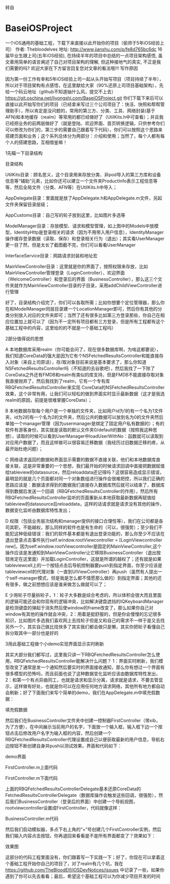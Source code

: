 转自
# BaseiOSProject
一个iOS通用的基础工程，下载下来直接以此开始你的项目（偷师于5年iOS经验上司）
作者: Thebloodelves
地址: http://www.jianshu.com/p/fe8d765bc6dc
16届毕业生跟上司(五年iOS经验), 在持续半年的项目中总结的一点项目架构感悟, 虽文章用简单的语言阐述了自己对项目架构的理解, 但这种接地气的真实, 不正是我们需要的吗? 
欢迎大家在下方留言回复您对文章的看法哦!!!
写作原因

因为第一份工作有幸和5年iOS经验上司一起从头开始写项目（项目持续了半年），所以对于项目架构有点感悟，在这里献给大家（90%还原上司项目基础架构），先给一个码云地址（github不知道抽什么风，提交不上去）
https://git.oschina.net/liyongshi.com/BaseiOSProject.git
你们下载下来后可以直接以此开始写你们的项目（已经拿来写过三个公司项目了：快活、快照和帮帮管理助手），所以肯定是没问题的，常用的第三方、分类、工具、网络封装(基于AFN)和本地缓存（realm）等常用的都已经做好了（UtilKits.h中可查看）；并且我已经把业务的前两层做好了（就是登陆、欢迎界面、首页转换逻辑，只供参考你们可以修改为你们的，第三步的需要自己跟着写下代码），你们可以按照这个思路来搭建页面和业务；这个系列总体分为两部分：介绍和使用；当然了，每个人都有每个人的搭建思路，互相借鉴嘛！

1先瞄一下目录结构


目录结构

UtilKits目录：顾名思义，这个目录用来存放分类、非pod导入的第三方库和设备信息等“辅助”元素，比如你还可以建立一个文件夹ProductInfo表示工程信息等等，然后全局文件（分类、AFN等）在UtilKits.h中导入；

AppDelegate目录：里面就是放了AppDelegate.h和AppDelegate.m文件，另起文件夹保留目录层级；

AppCustoms目录：自己写的轮子放到这里，比如图片多选等

ModelManager目录：存放模型、请求和模型管理，如上图中的Models中放模型，IdentityHttp是登录相关的请求（因为不用带入用户信息），IdentityManager操作缓存登录数据（读取、保存）和登录相关行为（退出）；其实看UserManager更一目了然，但是太长了截图截不完，你们可以看看UserManager

InterfaceService目录：网路请求封装和地址宏

MainViewController目录：这里就是你的界面了，按照权限来存放，比如MainViewController管理登录（LoginController）、欢迎界面（WelcomeController）和登录后的界面（BusinessController），那么这三个文件夹就作为MainViewController目录的子目录，采用addChildViewController进行管理

好了，目录结构介绍完了，你们可以各取所需；比如你想要个定位管理器，那么你在和ModelManager同层目录建一个LocationManager即可，然后你有其他的分类分别放入对应的文件夹即可；当然了还有很多比如第三方登录那些，你自己在相应位置加上就可以了（因为不一定所有项目都有三方登录，但是所有工程都有这个基础工程中的内容，这里给的的不就是一个基础工程吗）

2部分值得说的思想

A
 本地数据库采用realm（你可能会问了，现在很多数据库啊，为啥这都要说），我们知道CoreData的强大是因为它有个NSFetchedResultsController和能直接存入对象（来自上司原话），存/取对象目前来说是基本要求了，那么你知道NSFetchedResultsController吗（不知道的去谷歌吧），然后我找了一下除了CoreData之外还有FMDB和realm有类似的库支持，但是FMDB不能直接存取对象我直接抛弃了，然后我找到了realm，它有一个专有库RBQFetchedResultsController来实现 CoreData的NSFetchedResultsController效果，这个非常有用，让我们可以轻松的做到界面实时显示最新数据（这才是我选realm的原因，前提是很难掌握CoreData）；

B
本地数据存取每个用户是一个单独的文件夹，比如用户id为1的有一个名为1文件夹，id为2的有一个名为2的文件夹，然后公共的数据可以放到名为0的文件夹然后单独一个manager管理（因为usermanager是绑定了固定用户私有数据的）；有的软件有游客身份，其实就是读取的默认文件夹0/default的数据（按照我这种思想），读取的时候可以看到UserManager中loadUserWithNo：函数就可以读取到对应用户数据了，而且这样做可以很容易迁移数据（我经历过旧数据迁移的疼，从最开始杜绝问题）；

C
网络请求返回的数据和界面显示需要的数据不直接关联，他们和本地数据库直接关联，这是非常重要的一个思想，我们最开始的时候请求回调中直接把数据赋值给tableview的datasource，然后reloaddata还记得吗？这很容易造成显示错误，最明显的就是几个页面都对同一个对象数组进行操作会很难把控，所以我们正确的思路应该是：数据请求得到的数据我们直接存入数据库然后就可以结束了，数据库得到数据后发送一个回调（RBQFetchedResultsController的作用），然后所有RBQFetchedResultsController监听的页面重新从本地获取最新数据再赋值给tableview的datasource后reloaddata，这样的话请求就是请求没有其他的操作，数据变化监听由数据库特性发出；

D
权限（包括业务层次结构和manager提供的接口合理性等），我们在公司都是各司其职，不能越权，那么同样的软件也是有生命的（可以，很强势）；至少我们不能犯这种低级错误：我们的软件基本都是有退出登录功能的，那么你至少不应该在退出登录点击事件执行self.window.rootViewcontroller = [LoginViewcontroller new]，因为self.window.rootViewcontroller是固定的MainViewController,这个操作应该是发通知到MainViewController让它移除BusinessController（退出按钮肯定在这里面）并加载LoginController，这就是所谓的越权了；还有就是如果tableviewcell上的一个按钮点击后导航控制器要push到指定界面，你至少应该是tableviewcell的代理对象（一直到UIViewController）再push（虽然有人提出一个self-manager模式，但是我是怎么都不情愿那么做的）到指定界面；其他的还有很多，做之前想想应该是谁来做怎么做就可以了；

E
少用轮子尽量拆轮子，1：轮子大多数是综合考虑的，所以体积会很大而且里面的逻辑可能还会和你现有的逻辑冲突，比如解决键盘遮挡的IQKeyboardManager是检测键盘的弹起于消失然后使window的frame改变了，那么如果你自己对window有其他的操作就会冲突，2：用着是挺舒服的，但是你会慢慢的忘记很多知识，比如图片多选我们喜欢网上去找轮子但是又和自己的需求不一样于是又去找另外一个，其实自己做比找快多了其实我们都会做只是懒，其实你把轮子看懂自己拆分取其中一部分也是好的

3用此基础工程做个小demo实现界面显示实时刷新

其实大部分我们都写过，这里我只讲一下RBQFetchedResultsController怎么使用，RBQFetchedResultsController能解决什么问题？
1：界面实时刷新，我们模型改变了通常是发一个通知然后要实时的界面接收通知，那么你有想过一个界面有很多模型的恐怖吗，而且前面也说了这种数据变化监听应该由数据库特性发出，
2：和第一个有点异曲同工，也就是请求和显示分离，请求就是请求，不要去管显示，这样做有好处，也就是你可以在应用任何地方请求网络，其他所有地方都自动会刷新；好了下面我们来写个简单的demo，我们在AppDelegate.m中填充假数据：


填充假数据

然后我们在BusinessController文件夹中创建一控制器FirstController（带xib，为了方便），在中间展示当前用户的名字，下面放一个输入框，输入框下边一个按钮点击后修改用户名字为输入框的内容，然后创建一个RBQFetchedResultsController代理设置成自己以便获取最新的用户信息，导航右边按钮不断创建自身并push以测试效果，界面和代码如下：

demo界面


FirstController.m上面代码



FirstController.m下面代码

上面的RBQFetchedResultsControllerDelegate基本还原CoreData的FetchedResultsControllerDelegate（数据库操作会触发这些回调，很强势），然后我们BusinessController（登录后的界面）中创建一个导航视图，rootviewcontroller设置成FirstController，代码就像这样：

BusinessController.m代码

然后我们启动模拟器，多点下右上角的“+”号创建几个FirstController实例，然后我们输入内容点击按钮，你再退回来看看是不是所有界面都变了？效果如下：


效果图

这部分的代码工程里面没有，你们跟着写一下实践一下；好了，你现在可以拿着这个基础工程开始你自己的项目了，对了realm有几个坑，我在
https://github.com/TheBloodElf/iOSDevNotices/issues
中记录了一些，如果你遇到了你可以先去看看；最后，希望这个基础工程可以为你减少项目开发的时间
